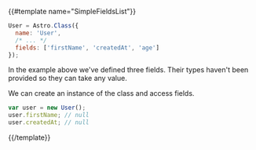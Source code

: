 {{#template name="SimpleFieldsList"}}
```js
User = Astro.Class({
  name: 'User',
  /* ... */
  fields: ['firstName', 'createdAt', 'age']
});
```

In the example above we've defined three fields. Their types haven't been provided so they can take any value.

We can create an instance of the class and access fields.

```js
var user = new User();
user.firstName; // null
user.createdAt; // null
```
{{/template}}
